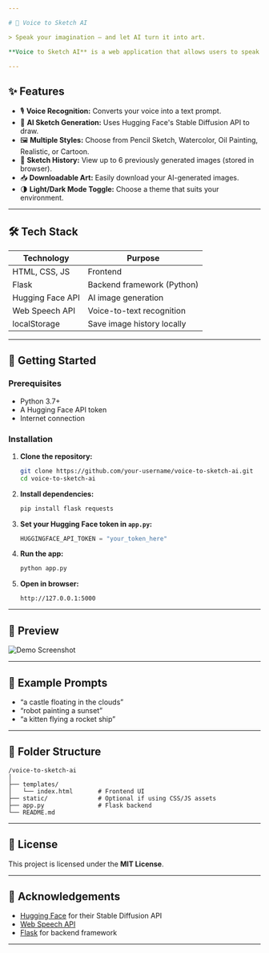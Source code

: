 ```yaml
---

# 🎤 Voice to Sketch AI

> Speak your imagination — and let AI turn it into art.

**Voice to Sketch AI** is a web application that allows users to speak visual prompts (e.g., “draw a spaceship in the desert”) and receive AI-generated images in multiple artistic styles like Pencil Sketch, Watercolor, Oil Painting, and more.

---
```


## ✨ Features

* 🎙️ **Voice Recognition:** Converts your voice into a text prompt.
* 🧠 **AI Sketch Generation:** Uses Hugging Face's Stable Diffusion API to draw.
* 🖼️ **Multiple Styles:** Choose from Pencil Sketch, Watercolor, Oil Painting, Realistic, or Cartoon.
* 📜 **Sketch History:** View up to 6 previously generated images (stored in browser).
* 📥 **Downloadable Art:** Easily download your AI-generated images.
* 🌗 **Light/Dark Mode Toggle:** Choose a theme that suits your environment.

---

## 🛠️ Tech Stack

| Technology       | Purpose                    |
| ---------------- | -------------------------- |
| HTML, CSS, JS    | Frontend                   |
| Flask            | Backend framework (Python) |
| Hugging Face API | AI image generation        |
| Web Speech API   | Voice-to-text recognition  |
| localStorage     | Save image history locally |

---

## 🚀 Getting Started

### Prerequisites

* Python 3.7+
* A Hugging Face API token
* Internet connection

### Installation

1. **Clone the repository:**

   ```bash
   git clone https://github.com/your-username/voice-to-sketch-ai.git
   cd voice-to-sketch-ai
   ```

2. **Install dependencies:**

   ```bash
   pip install flask requests
   ```

3. **Set your Hugging Face token in `app.py`:**

   ```python
   HUGGINGFACE_API_TOKEN = "your_token_here"
   ```

4. **Run the app:**

   ```bash
   python app.py
   ```

5. **Open in browser:**

   ```
   http://127.0.0.1:5000
   ```

---

## 📸 Preview

![Demo Screenshot](link-to-screenshot-or-gif-if-you-have-one)

---

## 🧠 Example Prompts

* “a castle floating in the clouds”
* “robot painting a sunset”
* “a kitten flying a rocket ship”

---

## 📂 Folder Structure

```
/voice-to-sketch-ai
│
├── templates/
│   └── index.html       # Frontend UI
├── static/              # Optional if using CSS/JS assets
├── app.py               # Flask backend
└── README.md
```

---

## 📝 License

This project is licensed under the **MIT License**.

---

## 🙌 Acknowledgements

* [Hugging Face](https://huggingface.co/) for their Stable Diffusion API
* [Web Speech API](https://developer.mozilla.org/en-US/docs/Web/API/Web_Speech_API)
* [Flask](https://flask.palletsprojects.com/) for backend framework

---

